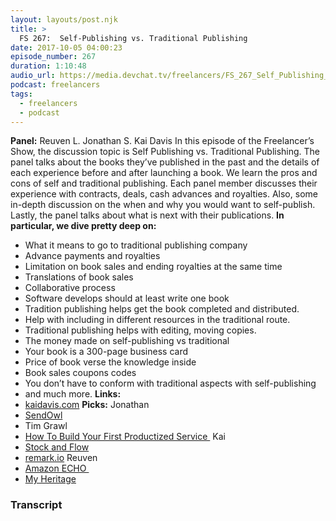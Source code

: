```yaml
---
layout: layouts/post.njk
title: >
  FS 267:  Self-Publishing vs. Traditional Publishing
date: 2017-10-05 04:00:23
episode_number: 267
duration: 1:10:48
audio_url: https://media.devchat.tv/freelancers/FS_267_Self_Publishing_vs_Traditional_Publishing.mp3
podcast: freelancers
tags:
  - freelancers
  - podcast
---
```


**Panel:** Reuven L. Jonathan S. Kai Davis In this episode of the Freelancer’s Show, the discussion topic is Self Publishing vs. Traditional Publishing. The panel talks about the books they’ve published in the past and the details of each experience before and after launching a book. We learn the pros and cons of self and traditional publishing. Each panel member discusses their experience with contracts, deals, cash advances and royalties. Also, some in-depth discussion on the when and why you would want to self-publish. Lastly, the panel talks about what is next with their publications. **In particular, we dive pretty deep on:**

- What it means to go to traditional publishing company
- Advance payments and royalties
- Limitation on book sales and ending royalties at the same time
- Translations of book sales
- Collaborative process
- Software develops should at least write one book
- Tradition publishing helps get the book completed and distributed.
- Help with including in different resources in the traditional route.
- Traditional publishing helps with editing, moving copies.
- The money made on self-publishing vs traditional
- Your book is a 300-page business card
- Price of book verse the knowledge inside
- Book sales coupons codes
- You don’t have to conform with traditional aspects with self-publishing
- and much more.
  **Links:**
- [kaidavis.com](https://kaidavis.com)
  **Picks:** Jonathan
- [SendOwl](https://www.sendowl.com)
- Tim Grawl
- [How To Build Your First Productized Service&nbsp;](https://expensiveproblem.com/how-to-build-your-first-productized-service)
  Kai
- [Stock and Flow](https://snarkmarket.com/2010/4890)
- [remark.io](https://ringmark.io)
  Reuven
- [Amazon ECHO&nbsp;](https://www.amazon.com/Amazon-Echo-Bluetooth-Speaker-with-WiFi-Alexa/dp/B00X4WHP5E)
- [My Heritage](https://www.myheritage.com)

### Transcript
